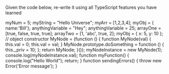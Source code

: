Given the code below, re-write it using all TypeScript features you have learned

myNum = 5;
myString = "Hello Universe";
myArr = [1,2,3,4];
myObj = { name:'Bill'};
anythingVariable = "Hey";
anythingVariable = 25; 
arrayOne = [true, false, true, true]; 
arrayTwo = [1, 'abc', true, 2];
myObj = { x: 5, y: 10 };
// object constructor
MyNode = (function () {
    function MyNode(val) {
        this.val = 0;
        this.val = val;
    }
    MyNode.prototype.doSomething = function () {
        this._priv = 10;
    };
    return MyNode;
}());
myNodeInstance = new MyNode(1);
console.log(myNodeInstance.val);
function myFunction() {
    console.log("Hello World");
    return;
}
function sendingErrors() {
	throw new Error('Error message');
}